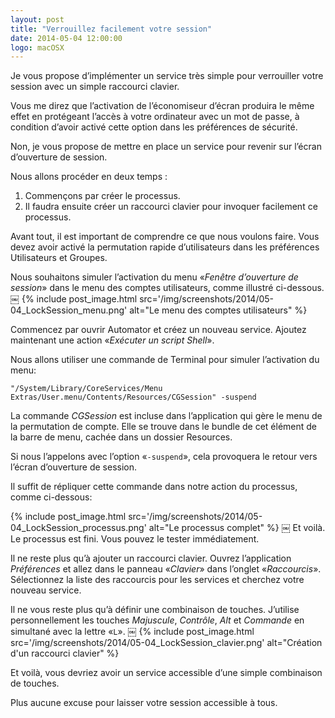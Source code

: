 ```yaml
---
layout: post
title: "Verrouillez facilement votre session"
date: 2014-05-04 12:00:00
logo: macOSX
---
```


Je vous propose d’implémenter un service très simple pour verrouiller votre 
session avec un simple raccourci clavier.

Vous me direz que l’activation de l’économiseur d’écran produira le même effet 
en protégeant l’accès à votre ordinateur avec un mot de passe, à condition 
d’avoir activé cette option dans les préférences de sécurité.

Non, je vous propose de mettre en place un service pour revenir sur l’écran 
d’ouverture de session.

Nous allons procéder en deux temps :

1. Commençons par créer le processus.
2. Il faudra ensuite créer un raccourci clavier pour invoquer facilement 
    ce processus.

Avant tout, il est important de comprendre ce que nous voulons faire. 
Vous devez avoir activé la permutation rapide d’utilisateurs dans les 
préférences Utilisateurs et Groupes.

Nous souhaitons simuler l’activation du menu «*Fenêtre d’ouverture de session*» 
dans le menu des comptes utilisateurs, comme illustré ci-dessous.
￼
{% include post_image.html 
    src='/img/screenshots/2014/05-04_LockSession_menu.png' 
    alt="Le menu des comptes utilisateurs" %}

Commencez par ouvrir Automator et créez un nouveau service. 
Ajoutez maintenant une action «*Exécuter un script Shell*».

Nous allons utiliser une commande de Terminal pour simuler l’activation du menu:

```
"/System/Library/CoreServices/Menu Extras/User.menu/Contents/Resources/CGSession" -suspend
```

La commande *CGSession* est incluse dans l’application qui gère le menu de la 
permutation de compte. 
Elle se trouve dans le bundle de cet élément de la barre de menu, cachée dans 
un dossier Resources.

Si nous l’appelons avec l’option «`-suspend`», cela provoquera le retour vers 
l’écran d’ouverture de session.

Il suffit de répliquer cette commande dans notre action du processus, 
comme ci-dessous:

{% include post_image.html 
    src='/img/screenshots/2014/05-04_LockSession_processus.png' 
    alt="Le processus complet" %}
￼
Et voilà. Le processus est fini. Vous pouvez le tester immédiatement.

Il ne reste plus qu’à ajouter un raccourci clavier. 
Ouvrez l’application *Préférences* et allez dans le panneau «*Clavier*» 
dans l’onglet «*Raccourcis*». 
Sélectionnez la liste des raccourcis pour les services et cherchez votre 
nouveau service.

Il ne vous reste plus qu’à définir une combinaison de touches. 
J’utilise personnellement les touches *Majuscule*, *Contrôle*, *Alt* et 
*Commande* en simultané avec la lettre «`L`».
￼
{% include post_image.html 
    src='/img/screenshots/2014/05-04_LockSession_clavier.png' 
    alt="Création d'un raccourci clavier" %}

Et voilà, vous devriez avoir un service accessible d’une simple combinaison 
de touches.

Plus aucune excuse pour laisser votre session accessible à tous.
